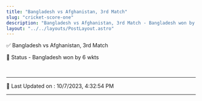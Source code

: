 ```yaml
---
title: "Bangladesh vs Afghanistan, 3rd Match"
slug: "cricket-score-one"
description: "Bangladesh vs Afghanistan, 3rd Match - Bangladesh won by 6 wkts."
layout: "../../layouts/PostLayout.astro"
--- 
```


✅ Bangladesh vs Afghanistan, 3rd Match

📑 Status - Bangladesh won by 6 wkts

<br />

***

📝 Last Updated on : 10/7/2023, 4:32:54 PM

***

